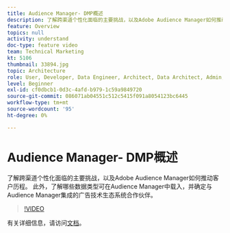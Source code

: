 ```yaml
---
title: Audience Manager- DMP概述
description: 了解跨渠道个性化面临的主要挑战，以及Adobe Audience Manager如何推动客户历程。 此外，了解哪些数据类型可在Audience Manager中载入，并确定与Audience Manager集成的广告技术生态系统合作伙伴。
feature: Overview
topics: null
activity: understand
doc-type: feature video
team: Technical Marketing
kt: 5106
thumbnail: 33894.jpg
topic: Architecture
role: User, Developer, Data Engineer, Architect, Data Architect, Admin, Leader
level: Beginner
exl-id: cf0dbcb1-0d3c-4afd-b979-1c59a9849720
source-git-commit: 086071ab04551c512c5415f091a8054123bc6445
workflow-type: tm+mt
source-wordcount: '95'
ht-degree: 0%

---
```


# Audience Manager- DMP概述

了解跨渠道个性化面临的主要挑战，以及Adobe Audience Manager如何推动客户历程。 此外，了解哪些数据类型可在Audience Manager中载入，并确定与Audience Manager集成的广告技术生态系统合作伙伴。

>[!VIDEO](https://video.tv.adobe.com/v/33894/?quality=12)

有关详细信息，请访问[文档](https://experienceleague.adobe.com/docs/audience-manager/user-guide/overview/aam-overview.html)。
